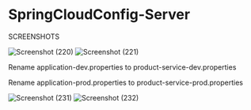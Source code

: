 # SpringCloudConfig-Server

SCREENSHOTS

![Screenshot (220)](https://github.com/KamalakannanKKK/SpringCloudConfig-Server/assets/109393676/6967da6d-6fe5-4a8a-9aae-5a8dfa218043)
![Screenshot (221)](https://github.com/KamalakannanKKK/SpringCloudConfig-Server/assets/109393676/b764e6aa-572c-49be-9d5b-df77b30c2730)

Rename application-dev.properties to product-service-dev.properties

Rename application-prod.properties to product-service-prod.properties

![Screenshot (231)](https://github.com/KamalakannanKKK/SpringCloudConfig-Server/assets/109393676/d595ea8f-07b4-4782-8608-3e9c97f12cd1)
![Screenshot (232)](https://github.com/KamalakannanKKK/SpringCloudConfig-Server/assets/109393676/4a899ba0-52ce-40d4-a643-61d3c909d367)


